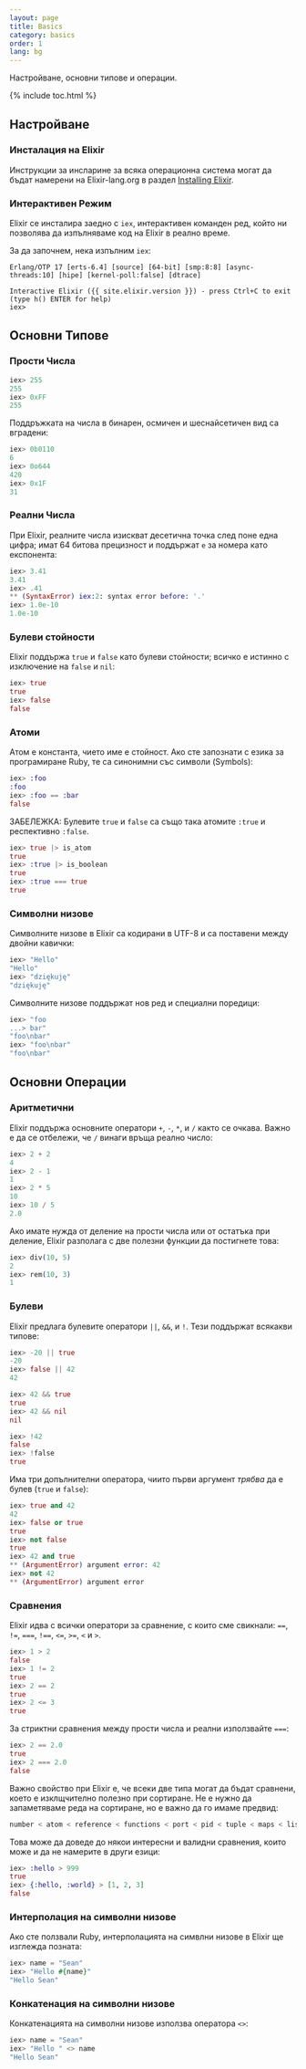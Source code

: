 ```yaml
---
layout: page
title: Basics
category: basics
order: 1
lang: bg
---
```


Настройване, основни типове и операции.

{% include toc.html %}

## Настройване

### Инсталация на Elixir

Инструкции за инсларине за всяка операционна система могат да бъдат намерени на Elixir-lang.org в раздел [Installing Elixir](http://elixir-lang.org/install.html).

### Интерактивен Режим

Elixir се инсталира заедно с `iex`, интерактивен команден ред, който ни позволява да изпълняваме код на Elixir в реално време.

За да започнем, нека изпълним `iex`:

	Erlang/OTP 17 [erts-6.4] [source] [64-bit] [smp:8:8] [async-threads:10] [hipe] [kernel-poll:false] [dtrace]

	Interactive Elixir ({{ site.elixir.version }}) - press Ctrl+C to exit (type h() ENTER for help)
	iex>

## Основни Типове

### Прости Числа

```elixir
iex> 255
255
iex> 0xFF
255
```

Поддръжката на числа в бинарен, осмичен и шеснайсетичен вид са вградени:

```elixir
iex> 0b0110
6
iex> 0o644
420
iex> 0x1F
31
```

### Реални Числа

При Elixir, реалните числа изискват десетична точка след поне една цифра; имат 64 битова прецизност и поддържат `e` за номера като експонента:

```elixir
iex> 3.41
3.41
iex> .41
** (SyntaxError) iex:2: syntax error before: '.'
iex> 1.0e-10
1.0e-10
```


### Булеви стойности

Elixir поддържа `true` и `false` като булеви стойности; всичко е истинно с изключение на `false` и `nil`:

```elixir
iex> true
true
iex> false
false
```

### Атоми

Атом е константа, чието име е стойност. Ако сте запознати с езика за програмиране Ruby, те са синонимни със символи (Symbols):

```elixir
iex> :foo
:foo
iex> :foo == :bar
false
```

ЗАБЕЛЕЖКА: Булевите `true` и `false` са също така атомите `:true` и  респективно `:false`.

```elixir
iex> true |> is_atom
true
iex> :true |> is_boolean
true
iex> :true === true
true
```

### Символни низове

Символните низове в Elixir са кодирани в UTF-8 и са поставени между двойни кавички:

```elixir
iex> "Hello"
"Hello"
iex> "dziękuję"
"dziękuję"
```

Символните низове поддържат нов ред и специални поредици:

```elixir
iex> "foo
...> bar"
"foo\nbar"
iex> "foo\nbar"
"foo\nbar"
```

## Основни Операции

### Аритметични

Elixir поддържа основните оператори `+`, `-`, `*`, и `/` както се очкава.  Важно е да се отбележи, че `/` винаги връща реално число:

```elixir
iex> 2 + 2
4
iex> 2 - 1
1
iex> 2 * 5
10
iex> 10 / 5
2.0
```

Ако имате нужда от деление на прости числа или от остатъка при деление, Elixir разполага с две полезни функции да постигнете това:

```elixir
iex> div(10, 5)
2
iex> rem(10, 3)
1
```

### Булеви

Elixir предлага булевите оператори  `||`, `&&`, и `!`. Тези поддържат всякакви типове:

```elixir
iex> -20 || true
-20
iex> false || 42
42

iex> 42 && true
true
iex> 42 && nil
nil

iex> !42
false
iex> !false
true
```

Има три допълнителни оператора, чиито първи аргумент _трябва_ да е булев (`true` и `false`):

```elixir
iex> true and 42
42
iex> false or true
true
iex> not false
true
iex> 42 and true
** (ArgumentError) argument error: 42
iex> not 42
** (ArgumentError) argument error
```

### Сравнения

Elixir идва с всички оператори за сравнение, с които сме свикнали: `==`, `!=`, `===`, `!==`, `<=`, `>=`, `<` и `>`.

```elixir
iex> 1 > 2
false
iex> 1 != 2
true
iex> 2 == 2
true
iex> 2 <= 3
true
```

За стриктни сравнения между прости числа и реални използвайте  `===`:

```elixir
iex> 2 == 2.0
true
iex> 2 === 2.0
false
```

Важно свойство при Elixir е, че всеки две типа могат да бъдат сравнени, което е изклщчително полезно при сортиране. Не е нужно да запаметяваме реда на сортиране, но е важно да го имаме предвид:

```elixir
number < atom < reference < functions < port < pid < tuple < maps < list < bitstring
```

Това може да доведе до някои интересни и валидни сравнения, които може и да не намерите в други езици:

```elixir
iex> :hello > 999
true
iex> {:hello, :world} > [1, 2, 3]
false
```

### Интерполация на символни низове

Ако сте ползвали Ruby, интерполацията на симвлни низове в Elixir ще изглежда позната:

```elixir
iex> name = "Sean"
iex> "Hello #{name}"
"Hello Sean"
```

### Конкатенация на символни низове

Конкатенацията на символни низове използва оператора `<>`:

```elixir
iex> name = "Sean"
iex> "Hello " <> name
"Hello Sean"
```
